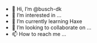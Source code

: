 - 👋 Hi, I’m @busch-dk
- 👀 I’m interested in ...
- 🌱 I’m currently learning Haxe
- 💞️ I’m looking to collaborate on ...
- 📫 How to reach me ...

<!---
busch-dk/busch-dk is a ✨ special ✨ repository because its `README.md` (this file) appears on your GitHub profile.
You can click the Preview link to take a look at your changes.
--->
